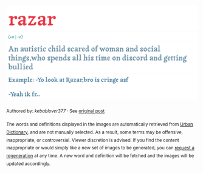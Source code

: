 ![](img/word.1752215793309.png)
![](img/vote.1752215793309.png)
![](img/definition.1752215793309.png)
![](img/example.1752215793309.png)

<sub>Authored by: _kebablover377_ · See [original post](https://www.urbandictionary.com/define.php?term=razar&defid=17957389)</sub>

<sub>The words and definitions displayed in the images are automatically retrieved from [Urban Dictionary](https://www.urbandictionary.com), and are not manually selected.
As a result, some terms may be offensive, inappropriate, or controversial. Viewer discretion is advised.
If you find the content inappropriate or would simply like a new set of images to be generated, you can [request a regeneration](https://github.com/maximelafarie/maximelafarie/issues/new?template=report-word.yml) at any time. A new word and definition will be fetched and the images will be updated accordingly.</sub>
